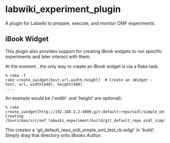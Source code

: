 # labwiki_experiment_plugin

A plugin for Labwiki to prepare, execute, and monitor OMF experiments.

## iBook Widget

This plugin also provides support for creating iBook widgets to run specific
experiments and later interact with them.

At the moment , the only way to create an iBook widget is via a Rake task.

    % rake -T
    rake create_iwidget[host,url,width,height]  # Create an iWidget - host, url, width[640], height[480]
    ....

An example would be ('width' and 'height' are optional):

    % rake create_iwidget[http://192.168.1.2:4000,git:default:repo/oidl/simple_oml_test.rb]
    Creating /Users/max/src/omf_labwiki_experiment/build/git_default_repo_oidl_simple_oml_test_rb.wdgt

This creates a 'git_default_repo_oidl_simple_oml_test_rb.wdgt' in 'build'. Simply drag that directory
onto *iBooks Author*.


